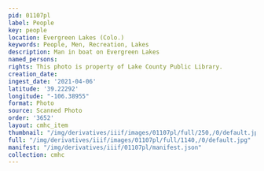 ```yaml
---
pid: 01107pl
label: People
key: people
location: Evergreen Lakes (Colo.)
keywords: People, Men, Recreation, Lakes
description: Man in boat on Evergreen Lakes
named_persons: 
rights: This photo is property of Lake County Public Library.
creation_date: 
ingest_date: '2021-04-06'
latitude: '39.22292'
longitude: "-106.38955"
format: Photo
source: Scanned Photo
order: '3652'
layout: cmhc_item
thumbnail: "/img/derivatives/iiif/images/01107pl/full/250,/0/default.jpg"
full: "/img/derivatives/iiif/images/01107pl/full/1140,/0/default.jpg"
manifest: "/img/derivatives/iiif/01107pl/manifest.json"
collection: cmhc
---
```

